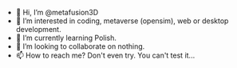 - 👋 Hi, I’m @metafusion3D
- 👀 I’m interested in coding, metaverse (opensim), web or desktop development.
- 🌱 I’m currently learning Polish.
- 💞️ I’m looking to collaborate on nothing.
- 📫 How to reach me? Don't even try. You can't test it...

<!---
metafusion3D/metafusion3D is a ✨ special ✨ repository because its `README.md` (this file) appears on your GitHub profile.
You can click the Preview link to take a look at your changes.
--->
